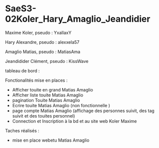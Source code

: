 # SaeS3-02Koler_Hary_Amaglio_Jeandidier

Maxime Koler, pseudo : YxallaxY

Hary Alexandre, pseudo : alexxela57

Amaglio Matias, pseudo : MatiasAma

Jeandidider Clément, pseudo : KissWave



tableau de bord : 

Fonctionalités mise en places : 
- Afficher touite en grand Matias Amaglio
- Afficher liste touite Matias Amaglio
- pagination Touite Matias Amaglio
- Ecrire touite Matias Amaglio (non fonctionnelle )
- page compte Matias Amaglio (affichage des personnes suivit, des tag suivit et des touites personnel)
- Connection et Inscription à la bd et au site web Koler Maxime
  
Taches réalisés :
- mise en place webetu Matias Amaglio

